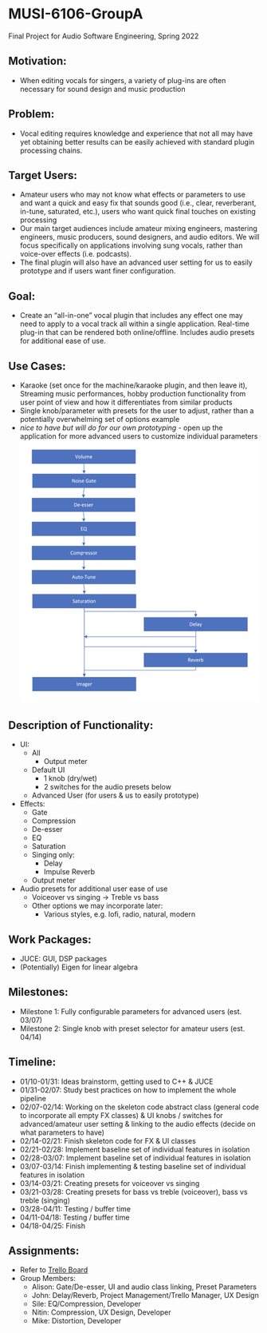 # MUSI-6106-GroupA
Final Project for Audio Software Engineering, Spring 2022

## Motivation:
- When editing vocals for singers, a variety of plug-ins are often necessary for sound design and music production

## Problem:
- Vocal editing requires knowledge and experience that not all may have yet obtaining better results can be easily achieved with standard plugin processing chains.

## Target Users:
- Amateur users who may not know what effects or parameters to use and want a quick and easy fix that sounds good (i.e., clear, reverberant, in-tune, saturated, etc.), users who want quick final touches on existing processing
- Our main target audiences include amateur mixing engineers, mastering engineers, music producers, sound designers, and audio editors. We will focus specifically on applications involving sung vocals, rather than voice-over effects (i.e. podcasts). 
- The final plugin will also have an advanced user setting for us to easily prototype and if users want finer configuration.

## Goal:
- Create an “all-in-one” vocal plugin that includes any effect one may need to apply to a vocal track all within a single application. Real-time plug-in that can be rendered both online/offline. Includes audio presets for additional ease of use.

## Use Cases:
- Karaoke (set once for the machine/karaoke plugin, and then leave it), Streaming music performances, hobby production
functionality from user point of view and how it differentiates from similar products
- Single knob/parameter with presets for the user to adjust, rather than a potentially overwhelming set of options example
- *nice to have but will do for our own prototyping* - open up the application for more advanced users to customize individual parameters
![See DSP Flowchart](https://github.com/johnnymac647/MUSI-6106-GroupA/blob/main/plots/flowchart_dsp.png?raw=true)

## Description of Functionality:
- UI:
  - All
    - Output meter
  - Default UI
    - 1 knob (dry/wet)
    - 2 switches for the audio presets below
  - Advanced User (for users & us to easily prototype)
- Effects:
  - Gate
  - Compression
  - De-esser
  - EQ
  - Saturation
  - Singing only:
    - Delay
    - Impulse Reverb
  - Output meter
- Audio presets for additional user ease of use
  - Voiceover vs singing -> Treble vs bass
  - Other options we may incorporate later:
    - Various styles, e.g. lofi, radio, natural, modern

## Work Packages:
- JUCE: GUI, DSP packages
- (Potentially) Eigen for linear algebra

## Milestones:
- Milestone 1: Fully configurable parameters for advanced users (est. 03/07)
- Milestone 2: Single knob with preset selector for amateur users (est. 04/14)

## Timeline:
- 01/10-01/31: Ideas brainstorm, getting used to C++ & JUCE
- 01/31-02/07: Study best practices on how to implement the whole pipeline
- 02/07-02/14: Working on the skeleton code abstract class (general code to incorporate all empty FX classes) & UI knobs / switches for advanced/amateur user setting & linking to the audio effects (decide on what parameters to have)
- 02/14-02/21: Finish skeleton code for FX & UI classes
- 02/21-02/28: Implement baseline set of individual features in isolation
- 02/28-03/07: Implement baseline set of individual features in isolation
- 03/07-03/14: Finish implementing & testing baseline set of individual features in isolation
- 03/14-03/21: Creating presets for voiceover vs singing
- 03/21-03/28: Creating presets for bass vs treble (voiceover), bass vs treble (singing)
- 03/28-04/11: Testing / buffer time
- 04/11-04/18: Testing / buffer time
- 04/18-04/25: Finish

## Assignments:
- Refer to [Trello Board](https://trello.com/invite/b/7HRsFj9L/90a86310a9f8ad93f25989c4a3787caf/musi-6106-ase-group-a)
- Group Members:
  - Alison: Gate/De-esser, UI and audio class linking, Preset Parameters
  - John: Delay/Reverb, Project Management/Trello Manager, UX Design
  - Sile: EQ/Compression, Developer
  - Nitin: Compression, UX Design, Developer
  - Mike: Distortion, Developer
